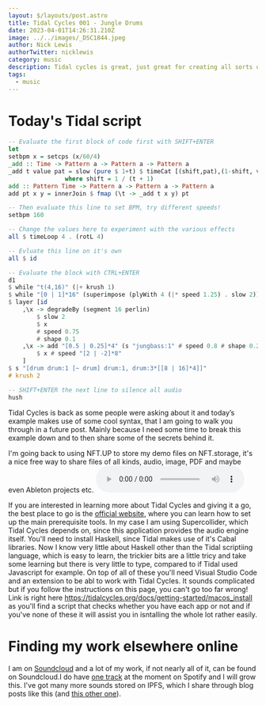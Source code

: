 ```yaml
---
layout: $/layouts/post.astro
title: Tidal Cycles 001 - Jungle Drums
date: 2023-04-01T14:26:31.210Z
image: ../../images/_DSC1844.jpeg
author: Nick Lewis
authorTwitter: nicklewis
category: music
description: Tidal cycles is great, just great for creating all sorts of musical patterns
tags:
  - music
---
```


# Today's Tidal script
```haskell
-- Evaluate the first block of code first with SHIFT+ENTER
let
setbpm x = setcps (x/60/4)
_add :: Time -> Pattern a -> Pattern a -> Pattern a
_add t value pat = slow (pure $ 1+t) $ timeCat [(shift,pat),(1-shift, value)]
                where shift = 1 / (t + 1)
add :: Pattern Time -> Pattern a -> Pattern a -> Pattern a
add pt x y = innerJoin $ fmap (\t -> _add t x y) pt

-- Then evaluate this line to set BPM, try different speeds!
setbpm 160

-- Change the values here to experiment with the various effects
all $ timeLoop 4 . (rotL 4)

-- Evluate this line on it's own
all $ id

-- Evaluate the block with CTRL+ENTER
d1
$ while "t(4,16)" (|+ krush 1)
$ while "[0 | 1]*16" (superimpose (plyWith 4 (|* speed 1.25) . slow 2))
$ layer [id
    ,\x -> degradeBy (segment 16 perlin)
        $ slow 2
        $ x
        # speed 0.75
        # shape 0.1
    ,\x -> add "[0.5 | 0.25]*4" (s "jungbass:1" # speed 0.8 # shape 0.2 # krush 2)
        $ x # speed "[2 | -2]*8"
    ]
$ s "[drum drum:1 [~ drum] drum:1, drum:3*[[8 | 16]*4]]"
# krush 2

-- SHIFT+ENTER the next line to silence all audio
hush
```

Tidal Cycles is back as some people were asking about it and today’s example makes use of some cool syntax, that I am going to walk you through in a future post. Mainly because I need some time to break this example down and to then share some of the secrets behind it.

I'm going back to using NFT.UP to store my demo files on NFT.storage, it's a nice free way to share files of all kinds, audio, image, PDF and maybe even Ableton projects etc.
<audio controls>
  <source src="https://nftstorage.link/ipfs/bafybeib74ezqpy53c3sbye2zld32k3f7tsnwpbzxozko7nlcad2d7flnza" type="audio/mpeg">
  Your browser does not support the audio element.
</audio>

If you are interested in learning more about Tidal Cycles and giving it a go, the best place to go is the [official website](https://tidalcycles.org), where you can learn how to set up the main prerequisite tools. In my case I am using Supercollider, which Tidal Cycles depends on, since this application provides the audio engine itself. You'll need to install Haskell, since Tidal makes use of it's Cabal libraries. Now I know very little about Haskell other than the Tidal scriptiing language, which is easy to learn, the trickier bits are a little tricy and take some learning but there is very little to type, compared to if Tidal used Javascript for example. On top of all of these you'll need Visual Studio Code and an extension to be abl to work with Tidal Cycles. It sounds complicated but if you follow the instructions on this page, you can't go too far wrong! Link is right here https://tidalcycles.org/docs/getting-started/macos_install as you'll find a script that checks whether you have each app or not and if you've none of these it will assist you in isntalling the whole lot rather easily.

# Finding my work elsewhere online
I am on [Soundcloud](https://soundcloud.com/nickeblewis) and a lot of my work, if not nearly all of it, can be found on Soundcloud.I do have [one track](https://open.spotify.com/artist/5rmVPtGAUsJZ0cs7ae9lTU?si=fkhOUZ1OSyyuI-OSA2sLFg) at the moment on Spotify and I will grow this. I've got many more sounds stored on IPFS, which I share through blog posts like this (and [this other one](https://nicklewis.blog/posts/ipfs/)).